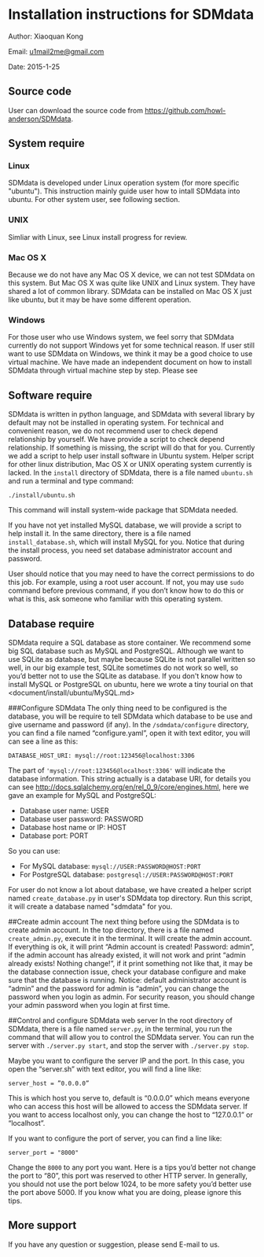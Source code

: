 Installation instructions for SDMdata
===
Author: Xiaoquan Kong

Email: u1mail2me@gmail.com

Date: 2015-1-25

## Source code
User can download the source code from <https://github.com/howl-anderson/SDMdata>.
## System require
### Linux
SDMdata is developed under Linux operation system (for more specific "ubuntu"). This instruction mainly guide user how  to intall SDMdata into ubuntu. For other system user, see following section.
### UNIX
Simliar with Linux, see Linux install progress for review.
### Mac OS X
Because we do not have any Mac OS X device, we can not test SDMdata on this system. But Mac OS X was quite like UNIX and Linux system. They have shared a lot of common library. SDMdata can be installed on Mac OS X just like ubuntu, but it may be have some different operation.
### Windows
For those user who use Windows system, we feel sorry that SDMdata currently do not support Windows yet for some technical reason. If user still want to use SDMdata on Windows, we think it may be a good choice to use virtual machine. We have made an independent document on how to install SDMdata through virtual machine step by step. Please see    [](/document/install/windows/install.pdf)
## Software require
SDMdata is written in python language, and SDMdata with several library by default may not be installed in operating system. For technical and convenient reason, we do not recommend user to check depend relationship by yourself. We have provide a script to check depend relationship. If something is missing, the script will do that for you. Currently we add a script to help user install software in Ubuntu system. Helper script for other linux distribution, Mac OS X or UNIX operating system currently is lacked. In the `install` directory of SDMdata, there is a file named `ubuntu.sh` and run a terminal and type command:

    ./install/ubuntu.sh
    
This command will install system-wide package that SDMdata needed.

If you have not yet installed MySQL database, we will provide a script to help install it. In the same directory, there is a file named `install_database.sh`, which will install MySQL for you. Notice that during the install process, you need set database administrator account and password.
   
User should notice that you may need to have the correct permissions to do this job. For example, using a root user account. If not, you may use `sudo` command before previous command, if you don’t know how to do this or what is this, ask someone who familiar with this operating system. 

## Database require
SDMdata require a SQL database as store container. We recommend some big SQL database such as MySQL and PostgreSQL. Although we want to use SQLite as database, but maybe because SQLite is not parallel written so well, in our big example test, SQLite sometimes do not work so well, so you’d better not to use the SQLite as database. If you don't know how to install MySQL or PostgreSQL on ubuntu, here we wrote a tiny tourial on that <document/install/ubuntu/MySQL.md>

###Configure SDMdata
The only thing need to be configured is the database, you will be require to tell SDMdata which database to be use and give username and password (if any). In the `/sdmdata/configure` directory, you can find a file named “configure.yaml”, open it with text editor, you will can see a line as this:

`DATABASE_HOST_URI: mysql://root:123456@localhost:3306`

The part of `'mysql://root:123456@localhost:3306'` will indicate the database information. This string actually is a database URI, for details you can see <http://docs.sqlalchemy.org/en/rel_0_9/core/engines.html>, here we gave an example for MySQL and PostgreSQL:

* Database user name: USER
* Database user password: PASSWORD
* Database host name or IP: HOST
* Database port: PORT

So you can use:

* For MySQL database: `mysql://USER:PASSWORD@HOST:PORT`
* For PostgreSQL database: `postgresql://USER:PASSWORD@HOST:PORT`

For user do not know a lot about database, we have created a helper script named `create_database.py` in user's SDMdata top directory. Run this script, it will create a database named "sdmdata" for you.


##Create admin account
The next thing before using the SDMdata is to create admin account. In the top directory, there is a file named `create_admin.py`, execute it in the terminal. It will create the admin account. If everything is ok, it will print “Admin account is created! Password: admin”, if the admin account has already existed, it will not work and print “admin already exists! Nothing change!”, if it print something not like that, it may be the database connection issue, check your database configure and make sure that the database is running. 
Notice: default administrator account is “admin” and the password for admin is “admin”, you can change the password when you login as admin. For security reason, you should change your admin password when you  login at first time.

##Control and configure SDMdata web server
In the root directory of SDMdata, there is a file named `server.py`, in the terminal, you run the command that will allow  you to control the SDMdata server. You can run the server with `./server.py start`, and stop the server with `./server.py stop`. 

Maybe you want to configure the server IP and the port. In this case, you open the “server.sh” with text editor, you will find a line like:

    server_host = ”0.0.0.0”
    
This is which host you serve to, default is “0.0.0.0” which means everyone who can access this host will be allowed to access the SDMdata server. If you want to access localhost only, you can change the host to “127.0.0.1” or “localhost”.

If you want to configure the port of server, you can find a line like:

    server_port = "8000"
    
Change the `8000` to any port you want. Here is a tips you’d better not change the port to “80”, this port was reserved to other HTTP server. In generally, you should not use the port below 1024, to be more safety you’d better use the port above 5000. If you know what you are doing, please ignore this tips.

## More support
If you have any question or suggestion, please send E-mail to us.
